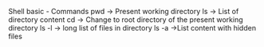 Shell basic - Commands
pwd -> Present working directory
ls -> List of directory content
cd -> Change to root directory of the present working directory
ls -l -> long list of files in directory
ls -a ->List content with hidden files
